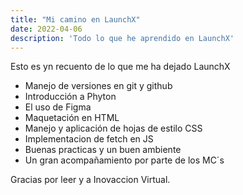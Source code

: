 ```yaml
---
title: "Mi camino en LaunchX"
date: 2022-04-06
description: 'Todo lo que he aprendido en LaunchX'
---
```


Esto es yn recuento de lo que me ha dejado LaunchX
- Manejo de versiones en git y github
- Introducción a Phyton
- El uso de Figma
- Maquetación en HTML
- Manejo y aplicación de hojas de estilo CSS
- Implementacion de fetch en JS
- Buenas practicas y un buen ambiente
- Un gran acompañamiento por parte de los MC´s

Gracias por leer y a Inovaccion Virtual.
